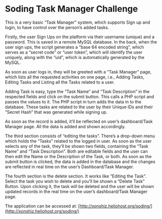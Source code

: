 # Soding Task Manager Challenge

This is a very basic “Task Manager” system, which supports Sign up and login, to have control over the person’s added tasks.

Firstly, the user Sign Ups on the platform via their username (unique) and a password. This is saved in a remote MySQL database. In the back, when the user sign ups, the script generates a “base 64 encoded string”, which serves as a “secret code” or “user token”, which will identify the user uniquely, along with the “uid”, which is automatically generated by the MySQL.

As soon as user logs in, they will be greeted with a “Task Manager” page, which lists all the requested activities on one page, i.e., Adding Tasks, Editing Tasks and Listing all the Tasks related to a user.

Adding Task is easy, type the “Task Name” and “Task Description” in the respected fields and click on the submit button. This calls a PHP script and passes the values to it. The PHP script in turn adds the data in to the database. These tasks are related to the user by their Unique IDs and their “Secret Hash” that was generated while signing up.

As soon as the record is added, it’ll be reflected on user’s dashboard/Task Manager page.  All the data is added and shown accordingly.

The third section consists of “editing the tasks”. There’s a drop-down menu which holds the “Tasks” related to the logged in user. As soon as the user selects any of the task, they’ll be shown two fields, containing the “Task Name” and “Task Description”. Both are editable fields and the user can then edit the Name or the Description of the Task, or both. As soon as the submit button is clicked, the data is added in the database and the changes are reflected in real time on the user’s Dashboard/Task Manager.

The fourth section is the delete section. It works like “Editing the Task”. Select the task you wish to delete and you’ll be shown a “Delete Task” Button. Upon clicking it, the task will be deleted and the user will be shown updated records in the real time on the user’s dashboard/Task Manager page.

The application can be accessed at: [http://xonshiz.heliohost.org/soding/](http://xonshiz.heliohost.org/soding/)
